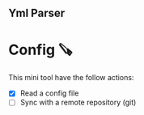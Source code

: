## Yml Parser 
# Config 🪚
This mini tool have the follow actions:
* [x] Read a config file
* [ ] Sync with a remote repository (git)
